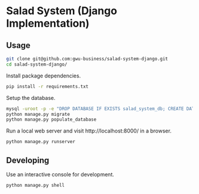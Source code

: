 # Salad System (Django Implementation)

## Usage

```` sh
git clone git@github.com:gwu-business/salad-system-django.git
cd salad-system-django/
````

Install package dependencies.

```` sh
pip install -r requirements.txt
````

Setup the database.

```` sh
mysql -uroot -p -e "DROP DATABASE IF EXISTS salad_system_db; CREATE DATABASE salad_system_db;"
python manage.py migrate
python manage.py populate_database
````

Run a local web server and visit http://localhost:8000/ in a browser.

```` sh
python manage.py runserver
````

## Developing

Use an interactive console for development.

```` sh
python manage.py shell
````
